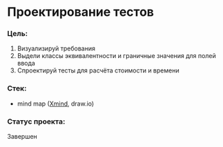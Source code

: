 # Проектирование тестов

### Цель:
1. Визуализируй требования
2. Выдели классы эквивалентности и граничные значения для полей ввода
3. Спроектируй тесты для расчёта стоимости и времени

### Стек:
 - mind map ([Xmind](https://xmind.app/), draw.io)

### Статус проекта:
Завершен 